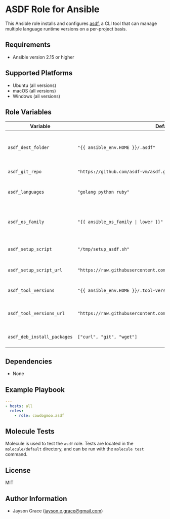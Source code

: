 # ASDF Role for Ansible

This Ansible role installs and configures
[asdf](https://asdf-vm.com/#/), a CLI tool that can manage multiple language
runtime versions on a per-project basis.

## Requirements

- Ansible version 2.15 or higher

## Supported Platforms

- Ubuntu (all versions)
- macOS (all versions)
- Windows (all versions)

## Role Variables

| Variable                    | Default Value                                                               | Description                                           |
| --------------------------- | --------------------------------------------------------------------------- | ----------------------------------------------------- |
| `asdf_dest_folder`          | `"{{ ansible_env.HOME }}/.asdf"`                                            | Destination folder for cloning the asdf repository    |
| `asdf_git_repo`             | `"https://github.com/asdf-vm/asdf.git"`                                     | Git repository URL of asdf                            |
| `asdf_languages`            | `"golang python ruby"`                                                      | Languages to be setup by `setup_asdf.sh` script       |
| `asdf_os_family`            | `"{{ ansible_os_family \| lower }}"`                                        | OS family variable used for loading OS-specific tasks |
| `asdf_setup_script`         | `"/tmp/setup_asdf.sh"`                                                      | Local path to the setup script                        |
| `asdf_setup_script_url`     | `"https://raw.githubusercontent.com/l50/dotfiles/main/files/setup_asdf.sh"` | URL to download the setup script                      |
| `asdf_tool_versions`        | `"{{ ansible_env.HOME }}/.tool-versions"`                                   | Path to the `.tool-versions` file                     |
| `asdf_tool_versions_url`    | `"https://raw.githubusercontent.com/l50/dotfiles/main/.tool-versions"`      | URL to download the `.tool-versions` file             |
| `asdf_deb_install_packages` | `["curl", "git", "wget"]`                                                   | Debian packages to be installed                       |

## Dependencies

- None

## Example Playbook

```yaml
---
- hosts: all
  roles:
    - role: cowdogmoo.asdf
```

## Molecule Tests

Molecule is used to test the `asdf` role. Tests are located in the
`molecule/default` directory, and can be run with the `molecule test` command.

## License

MIT

## Author Information

- Jayson Grace (jayson.e.grace@gmail.com)
